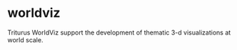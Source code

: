 # worldviz
Triturus WorldViz support the development of thematic 3-d visualizations at world scale.
